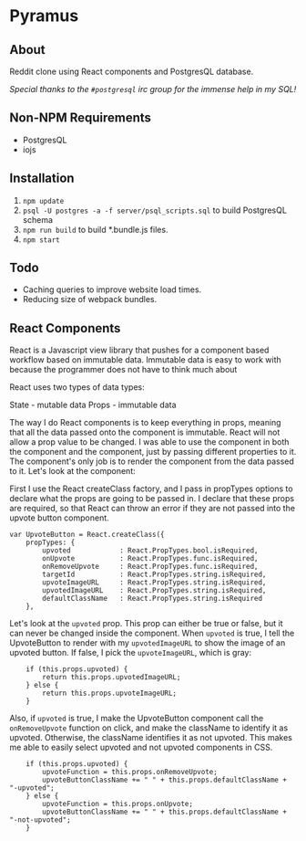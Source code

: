 # Pyramus
## About
Reddit clone using React components and PostgresQL database.

*Special thanks to the `#postgresql` irc group for the immense help in my SQL!*

## Non-NPM Requirements
* PostgresQL
* iojs

## Installation
1. `npm update`
2. `psql -U postgres -a -f server/psql_scripts.sql` to build PostgresQL schema
3. `npm run build` to build \*.bundle.js files.
4. `npm start`

## Todo

* Caching queries to improve website load times.
* Reducing size of webpack bundles.

## React Components

React is a Javascript view library that pushes for a component based workflow based on immutable data. Immutable data is easy to work with because the programmer does not have to think much about

React uses two types of data types:

State - mutable data
Props - immutable data

The way I do React components is to keep everything in props, meaning that all the data passed onto the component is immutable. React will not allow a prop value to be changed. I was able to use the <UpvoteButton /> component in both the <Post /> component and the <Comment /> component, just by passing different properties to it. The component's only job is to render the component from the data passed to it. Let's look at the <UpvoteButton /> component:

First I use the React createClass factory, and I pass in propTypes options to declare what the props are going to be passed in. I declare that these props are required, so that React can throw an error if they are not passed into the upvote button component.

    var UpvoteButton = React.createClass({
        propTypes: {
            upvoted            : React.PropTypes.bool.isRequired,
            onUpvote           : React.PropTypes.func.isRequired,
            onRemoveUpvote     : React.PropTypes.func.isRequired,
            targetId           : React.PropTypes.string.isRequired,
            upvoteImageURL     : React.PropTypes.string.isRequired,
            upvotedImageURL    : React.PropTypes.string.isRequired,
            defaultClassName   : React.PropTypes.string.isRequired
        },

Let's look at the `upvoted` prop. This prop can either be true or false, but it can never be changed inside the component. When `upvoted` is true, I tell the UpvoteButton to render with my `upvotedImageURL` to show the image of an upvoted button. If false, I pick the `upvoteImageURL`, which is gray:

        if (this.props.upvoted) {
            return this.props.upvotedImageURL;
        } else {
            return this.props.upvoteImageURL;
        }


Also, if `upvoted` is true, I make the UpvoteButton component call the `onRemoveUpvote` function on click, and make the className to identify it as upvoted. Otherwise, the className identifies it as not upvoted. This makes me able to easily select upvoted and not upvoted components in CSS.

        if (this.props.upvoted) {
            upvoteFunction = this.props.onRemoveUpvote;
            upvoteButtonClassName += " " + this.props.defaultClassName + "-upvoted";
        } else {
            upvoteFunction = this.props.onUpvote;
            upvoteButtonClassName += " " + this.props.defaultClassName + "-not-upvoted";
        }
